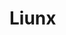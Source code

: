 <!--
 * @Author       : JK
 * @Date         : 2023-05-18 10:26:42
 * @LastEditors  : JK
 * @LastEditTime : 2023-05-18 10:26:43
 * @FilePath     : /docs/后端/Liunx/index.md
 * @Description  :
 * Copyright 2023 OBKoro1, All Rights Reserved.
 * 2023-05-18 10:26:42
-->

# Liunx
